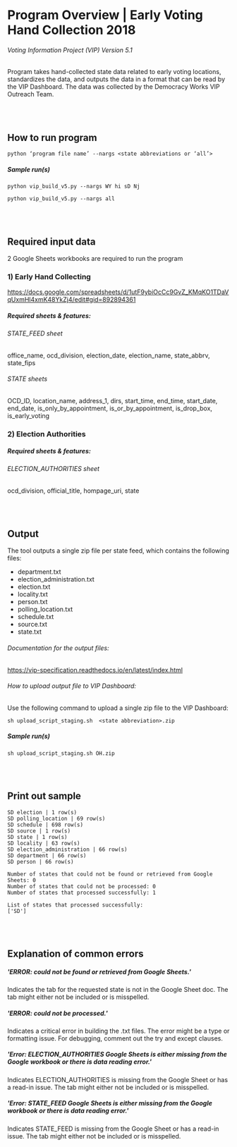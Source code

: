 # Program Overview   |   Early Voting Hand Collection 2018
###### Voting Information Project (VIP) Version 5.1

Program takes hand-collected state data related to early voting locations, standardizes the data, and outputs the data in a format that can be read by the VIP Dashboard.  The data was collected by the Democracy Works VIP Outreach Team.

<br> </br>

## How to run program 

```python ‘program file name’ --nargs <state abbreviations or ‘all’>```

##### Sample run(s)
```python vip_build_v5.py --nargs WY hi sD Nj```

```python vip_build_v5.py --nargs all```

<br> </br>

## Required input data

2 Google Sheets workbooks are required to run the program

### 1) Early Hand Collecting
https://docs.google.com/spreadsheets/d/1utF9ybiOcCc9GvZ_KMqKO1TDaVqUxmHl4xmK48YkZj4/edit#gid=892894361

##### Required sheets & features:

###### STATE_FEED sheet
office_name, ocd_division, election_date, election_name, state_abbrv, state_fips

###### STATE sheets 
OCD_ID, location_name, address_1, dirs, start_time, end_time, start_date, end_date, is_only_by_appointment, is_or_by_appointment, is_drop_box, is_early_voting

### 2) Election Authorities

##### Required sheets & features:

###### ELECTION_AUTHORITIES sheet
ocd_division, official_title, hompage_uri, state

<br> </br>

## Output

The tool outputs a single zip file per state feed, which contains the following files:

* department.txt
* election_administration.txt
* election.txt
* locality.txt
* person.txt
* polling_location.txt
* schedule.txt
* source.txt
* state.txt

###### Documentation for the output files: 
https://vip-specification.readthedocs.io/en/latest/index.html

###### How to upload output file to VIP Dashboard:
Use the following command to upload a single zip file to the VIP Dashboard:

```sh upload_script_staging.sh  <state abbreviation>.zip```

##### Sample run(s)  
 
```sh upload_script_staging.sh OH.zip```

<br> </br>

## Print out sample
```
SD election | 1 row(s)
SD polling_location | 69 row(s)
SD schedule | 698 row(s)
SD source | 1 row(s)
SD state | 1 row(s)
SD locality | 63 row(s)
SD election_administration | 66 row(s)
SD department | 66 row(s)
SD person | 66 row(s)

Number of states that could not be found or retrieved from Google Sheets: 0
Number of states that could not be processed: 0
Number of states that processed successfully: 1

List of states that processed successfully:
['SD']
```

<br> </br>

## Explanation of common errors

##### 'ERROR: <state> could not be found or retrieved from Google Sheets.'
Indicates the tab for the requested state is not in the Google Sheet doc. The tab might either not be included or is misspelled.

##### 'ERROR: <state> could not be processed.'
Indicates a critical error in building the .txt files. The error might be a type or formatting issue. For debugging, comment out the try and except clauses. 

##### 'Error: ELECTION_AUTHORITIES Google Sheets is either missing from the Google workbook or there is data reading error.'
Indicates ELECTION_AUTHORITIES is missing from the Google Sheet or has a read-in issue. The tab might either not be included or is misspelled.

##### 'Error: STATE_FEED Google Sheets is either missing from the Google workbook or there is data reading error.'
Indicates STATE_FEED is missing from the Google Sheet or has a read-in issue. The tab might either not be included or is misspelled. 

